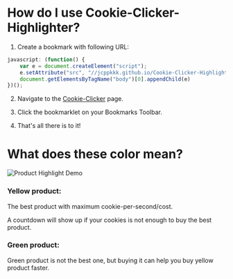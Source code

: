 # How do I use Cookie-Clicker-Highlighter?

1. Create a bookmark with following URL:
```js
javascript: (function() {
	var e = document.createElement("script");
	e.setAttribute("src", "//jcppkkk.github.io/Cookie-Clicker-Highlighter/cookie-highlighter.js");
	document.getElementsByTagName("body")[0].appendChild(e)
})();
```

2. Navigate to the [Cookie-Clicker](http://orteil.dashnet.org/cookieclicker/) page.

3. Click the bookmarklet on your Bookmarks Toolbar.

4. That's all there is to it!

# What does these color mean?
![Product Highlight Demo](http://i.imgur.com/EsNPFZC.png)
### Yellow product:
The best product with maximum cookie-per-second/cost.

A countdown will show up if your cookies is not enough to buy the best product.

### Green product:
Green product is not the best one, but buying it can help you buy yellow product faster.



